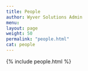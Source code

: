 ```yaml
---
title: People
author: Wyver Solutions Admin
menu: 
layout: page
weight: 50
permalink: "people.html"
cat: people
---
```



{% include people.html %}